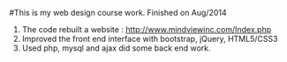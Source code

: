 #This is my web design course work. Finished on Aug/2014
1. The code rebuilt a website : http://www.mindviewinc.com/Index.php
2. Improved the front end interface with bootstrap, jQuery, HTML5/CSS3
3. Used php, mysql and ajax did some back end work.
 
